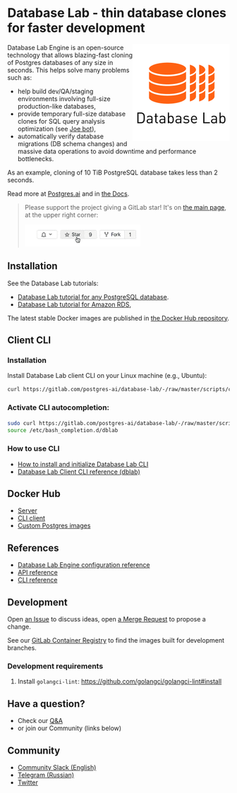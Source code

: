 # Database Lab - thin database clones for faster development

<img src="./assets/db-lab.png" align="right" border="0" />

Database Lab Engine is an open-source technology that allows blazing-fast cloning of Postgres databases of any size in seconds. This helps solve many problems such as:
- help build dev/QA/staging environments involving full-size production-like databases,
- provide temporary full-size database clones for SQL query analysis optimization (see [Joe bot](https://gitlab.com/postgres-ai/joe)),
- automatically verify database migrations (DB schema changes) and massive data operations to avoid downtime and performance bottlenecks.

As an example, cloning of 10 TiB PostgreSQL database takes less than 2 seconds.

Read more at [Postgres.ai](https://postgres.ai) and in [the Docs](https://postgres.ai/docs).

> Please support the project giving a GitLab star! It's on [the main page](https://gitlab.com/postgres-ai/database-lab), at the upper right corner:
>
> ![Add a star](./assets/star.gif)

## Installation
See the Database Lab tutorials:
- [Database Lab tutorial for any PostgreSQL database](https://postgres.ai/docs/tutorials/database-lab-tutorial).
- [Database Lab tutorial for Amazon RDS](https://postgres.ai/docs/tutorials/database-lab-tutorial-amazon-rds),

The latest stable Docker images are published in [the Docker Hub repository](https://hub.docker.com/repository/docker/postgresai/dblab-server).

## Client CLI
### Installation
Install Database Lab client CLI on your Linux machine (e.g., Ubuntu):
```bash
curl https://gitlab.com/postgres-ai/database-lab/-/raw/master/scripts/cli_install.sh | bash
```

### Activate CLI autocompletion:
```bash
sudo curl https://gitlab.com/postgres-ai/database-lab/-/raw/master/scripts/bash_autocomplete --output /etc/bash_completion.d/dblab 
source /etc/bash_completion.d/dblab
```

### How to use CLI
- [How to install and initialize Database Lab CLI](https://postgres.ai/docs/guides/cli/cli-install-init)
- [Database Lab Client CLI reference (dblab)](https://postgres.ai/docs/database-lab/cli-reference)

## Docker Hub
- [Server](https://hub.docker.com/repository/docker/postgresai/dblab-server)
- [CLI client](https://hub.docker.com/repository/docker/postgresai/dblab)
- [Custom Postgres images](https://hub.docker.com/repository/docker/postgresai/extended-postgres)

## References
- [Database Lab Engine configuration reference](https://postgres.ai/docs/database-lab/config-reference)
- [API reference](https://postgres.ai/swagger-ui/dblab/)
- [CLI reference](https://postgres.ai/docs/database-lab/cli-reference)

## Development
Open [an Issue](https://gitlab.com/postgres-ai/database-lab/-/issues) to discuss ideas, open [a Merge Request](https://gitlab.com/postgres-ai/database-lab/-/merge_requests) to propose a change.

See our [GitLab Container Registry](https://gitlab.com/postgres-ai/database-lab/container_registry) to find the images built for development branches.
<!-- TODO: SDK docs -->
<!-- TODO: Contribution guideline -->

### Development requirements
1. Install `golangci-lint`: https://github.com/golangci/golangci-lint#install

## Have a question?
- Check our [Q&A](https://postgres.ai/docs/questions-and-answers)
- or join our Community (links below)

## Community
- [Community Slack (English)](https://database-lab-team-slack-invite.herokuapp.com/)
- [Telegram (Russian)](https://t.me/databaselabru)
- [Twitter](https://twitter.com/Database_Lab)

